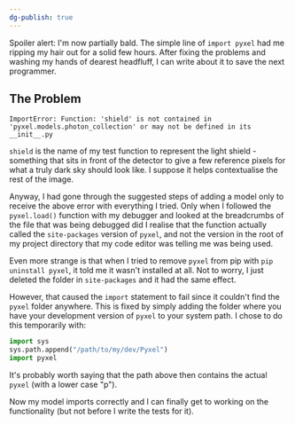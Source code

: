 ```yaml
---
dg-publish: true
---
```

Spoiler alert: I'm now partially bald. The simple line of `import pyxel` had me ripping my hair out for a solid few hours. After fixing the problems and washing my hands of dearest headfluff, I can write about it to save the next programmer.

## The Problem
```
ImportError: Function: 'shield' is not contained in 'pyxel.models.photon_collection' or may not be defined in its __init__.py
```
`shield` is the name of my test function to represent the light shield - something that sits in front of the detector to give a few reference pixels for what a truly dark sky should look like. I suppose it helps contextualise the rest of the image.

Anyway, I had gone through the suggested steps of adding a model only to receive the above error with everything I tried. Only when I followed the `pyxel.load()` function with my debugger and looked at the breadcrumbs of the file that was being debugged did I realise that the function actually called the `site-packages` version of `pyxel`, and not the version in the root of my project directory that my code editor was telling me was being used. 

Even more strange is that when I tried to remove `pyxel` from pip with `pip uninstall pyxel`, it told me it wasn't installed at all. Not to worry, I just deleted the folder in `site-packages` and it had the same effect.

However, that caused the `import` statement to fail since it couldn't find the `pyxel` folder anywhere. This is fixed by simply adding the folder where you have your development version of `pyxel` to your system path. I chose to do this temporarily with:
```python
import sys
sys.path.append("/path/to/my/dev/Pyxel")
import pyxel
```

It's probably worth saying that the path above then contains the actual `pyxel` (with a lower case "p"). 

Now my model imports correctly and I can finally get to working on the functionality (but not before I write the tests for it).